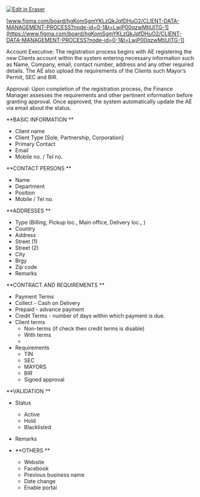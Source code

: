 <p><a target="_blank" href="https://app.eraser.io/workspace/UBo8FJwbJ6GkqIkayFCN" id="edit-in-eraser-github-link"><img alt="Edit in Eraser" src="https://firebasestorage.googleapis.com/v0/b/second-petal-295822.appspot.com/o/images%2Fgithub%2FOpen%20in%20Eraser.svg?alt=media&amp;token=968381c8-a7e7-472a-8ed6-4a6626da5501"></a></p>

 [﻿www.figma.com/board/hgKomSgmYKLzQkJqfDHuO2/CLIENT-DATA-MANAGEMENT-PROCESS?node-id=0-1&t=LwjP00qzwMtiUITG-1](https://www.figma.com/board/hgKomSgmYKLzQkJqfDHuO2/CLIENT-DATA-MANAGEMENT-PROCESS?node-id=0-1&t=LwjP00qzwMtiUITG-1) 

Account Executive:
The registration process begins with AE registering the new Clients account within the system entering necessary information such as Name, Company, email, contact number, address and any other required details. The AE also upload the requirements of the Clients such Mayor’s Permit, SEC and BIR. 

Approval:
Upon completion of the registration process, the Finance Manager assesses the requirements and other pertinent information before granting approval. Once approved, the system automatically update the AE via email about the status.





**BASIC INFORMATION **

- Client name
- Client Type [Sole, Partnership, Corporation]
- Primary Contact
- Email
- Mobile no. / Tel no.


**CONTACT PERSONS **

- Name
- Department
- Position
- Mobile / Tel no.


**ADDRESSES **

- Type (Billing, Pickup loc., Main office, Delivery loc., )
- Country
- Address
- Street (1)
- Street (2)
- City
- Brgy
- Zip code
- Remarks

**CONTRACT AND REQUIREMENTS **

- Payment Terms
- Collect - Cash on Delivery
- Prepaid - advance payment
- Credit Terms - number of days within which payment is due.
- Client terms
    - Non-terms (if check then credit terms is disable)
    - With terms
    - 
- Requirements
    - TIN
    - SEC
    - MAYORS
    - BIR
    - Signed approval

**VALIDATION **

- Status
    - Active
    - Hold
    - Blacklisted
- Remarks


- **OTHERS **
    - Website
    - Facebook
    - Previous business name
    - Date change
    - Enable portal




<!--- Eraser file: https://app.eraser.io/workspace/UBo8FJwbJ6GkqIkayFCN --->
